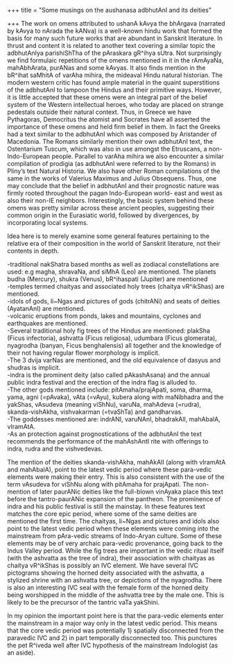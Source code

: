 +++
title = "Some musings on the aushanasa adbhutAnI and its deities"

+++
The work on omens attributed to ushanA kAvya the bhArgava (narrated by
kAvya to nArada the kANva) is a well-known hindu work that formed the
basis for many such future works that are abundant in Sanskrit
literature. In thrust and content it is related to another text covering
a similar topic the adbhutAnIya parishiShTha of the pAraskara gR^ihya
sUtra. Not surprisingly we find formulaic repetitions of the omens
mentioned in it in the rAmAyaNa, mahAbhArata, purANas and some kAvyas.
It also finds mention in the bR^ihat saMhitA of varAha mihira, the
mideaval Hindu natural historian. The modern western critic has found
ample material in the quaint superstitions of the adbhutAnI to lampoon
the Hindus and their primitive ways. However, it is little accepted that
these omens were an integral part of the belief system of the Western
intellectual heroes, who today are placed on strange pedestals outside
their natural context. Thus, in Greece we have Pythagoras, Democritus
the atomist and Socrates have all asserted the importance of these omens
and held firm belief in them. In fact the Greeks had a text similar to
the adbhutAnI which was composed by Aristander of Macedonia. The Romans
similarly mention their own adbhutAnI text, the Ostentarium Tuscum,
which was also in use amongst the Etruscans, a non-Indo-European people.
Parallel to varAha mihira we also encounter a similar compilation of
prodigia (as adbhutAnI were referred to by the Romans) in Pliny’s text
Natural Historia. We also have other Roman compilations of the same in
the works of Valerius Maximus and Julius Obsequens. Thus, one may
conclude that the belief in adbhutAnI and their prognostic nature was
firmly rooted throughout the pagan Indo-European world- east and west as
also their non-IE neighbors. Interestingly, the basic system behind
these omens was pretty similar across these ancient peoples, suggesting
their common origin in the Eurasiatic world, followed by divergences, by
incorporating local systems.

Idea here is to merely examine some general features pertaining to the
relative era of their composition in the world of Sanskrit literature,
not their contents in depth.

\-traditional nakShatra based months as well as zodiacal constellations
are used: e.g magha, shravaNa, and siMhA (Leo) are mentioned. The
planets budha (Mercury), shukra (Venus), bR^ihaspati (Jupiter) are
mentioned  
\-temples termed chaityas and associated holy trees (chaitya vR^ikShas)
are mentioned.  
\-idols of gods, li\~Ngas and pictures of gods (chitrANi) and seats of
deities (AyatanAnI) are mentioned.  
\-volcanic eruptions from ponds, lakes and mountains, cyclones and
earthquakes are mentioned.  
\-Several traditional holy fig trees of the Hindus are mentioned:
plakSha (Ficus infectoria), ashvatta (Ficus religiosa), udumbara (Ficus
glomerata), nyagrodha (banyan, Ficus benghalensis) all together and the
knowledge of their not having regular flower morphology is implicit.  
\-The 3 dvija varNas are mentioned, and the old equivalence of dasyus
and shudras is implicit.  
\-indra is the prominent deity (also called pAkashAsana) and the annual
public indra festival and the erection of the indra flag is alluded
to.  
\-The other gods mentioned include: pitAmaha/prajApati, soma, dharma,
yama, agni (=pAvaka), vAta (=vAyu), kubera along with maNibhadra and the
yakShas, vAsudeva (meaning viShNu), varuNa, mahAdeva (=rudra),
skanda-vishAkha, vishvakarman (=tvaShTa) and gandharvas.  
\-The goddesses mentioned are: indrANI, varuNAnI, bhadrakAlI, mahAbalA,
vIramAtA.  
\-As an protection against prognostications of the adbhutAnI the text
recommends the performance of the mahAshAntI rite with offerings to
indra, rudra and the vishvedevas.

The mention of the deities skanda-vishAkha, mahAkAlI (along with
vIramAtA and mahAbalA), point to the latest vedic period where these
para-vedic elements were making their entry. This is also consistent
with the use of the term vAsudeva for viShNu along with pitAmaha for
prajApati. The non-mention of later paurANic deities like the full-blown
vinAyaka place this text before the tantro-paurANic expansion of the
pantheon. The prominence of indra and his public festival is still the
mainstay. In these features text matches the core epic period, where
some of the same deities are mentioned the first time. The chaityas,
li\~Ngas and pictures and idols also point to the latest vedic period
when these elements were coming into the mainstream from pAra-vedic
streams of Indo-Aryan culture. Some of these elements may be of very
archaic para-vedic provenance, going back to the Indus Valley period.
While the fig trees are important in the vedic ritual itself (with the
ashvatta as the tree of indra), their association with chaityas as
chaitya vR^ikShas is possibly an IVC element. We have several IVC
pictograms showing the horned deity associated with the ashvatta, a
stylized shrine with an ashvatta tree, or depictions of the nyagrodha.
There is also an interesting IVC seal with the female form of the horned
deity being worshipped in the middle of the ashvatta tree by the male
one. This is likely to be the precursor of the tantric vaTa yakShini.

In my opinion the important point here is that the para-vedic elements
enter the mainstream in a major way only in the latest vedic period.
This means that the core vedic period was potentially 1) spatially
disconnected from the paravedic IVC and 2) in part temporally
disconnected too. This punctures the pet R^iveda well after IVC
hypothesis of the mainstream Indologist (as an aside).
